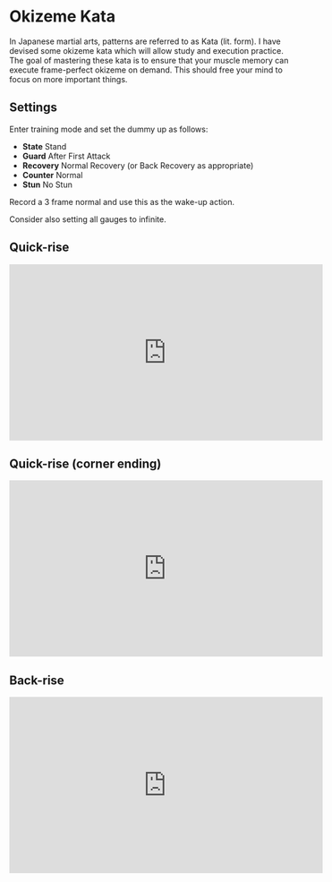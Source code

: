 # Okizeme Kata

In Japanese martial arts, patterns are referred to as Kata (lit. form). I have
devised some okizeme kata which will allow study and execution practice. The
goal of mastering these kata is to ensure that your muscle memory can execute
frame-perfect okizeme on demand. This should free your mind to focus on more
important things.

## Settings
Enter training mode and set the dummy up as follows:

* **State** Stand
* **Guard** After First Attack
* **Recovery** Normal Recovery (or Back Recovery as appropriate)
* **Counter** Normal
* **Stun** No Stun

Record a 3 frame normal and use this as the wake-up action.

Consider also setting all gauges to infinite.


## Quick-rise

<p class="yt">
<iframe width="560" height="315" src="https://www.youtube.com/embed/9yD0Nku9r8k" frameborder="0" allowfullscreen></iframe>
</p>


## Quick-rise (corner ending)

<p class="yt">
<iframe width="560" height="315" src="https://www.youtube.com/embed/TTuGHSdv-oA" frameborder="0" allowfullscreen></iframe>
</p>


## Back-rise

<p class="yt">
<iframe width="560" height="315" src="https://www.youtube.com/embed/yMK5bEn9n4Q" frameborder="0" allowfullscreen></iframe>
</p>
